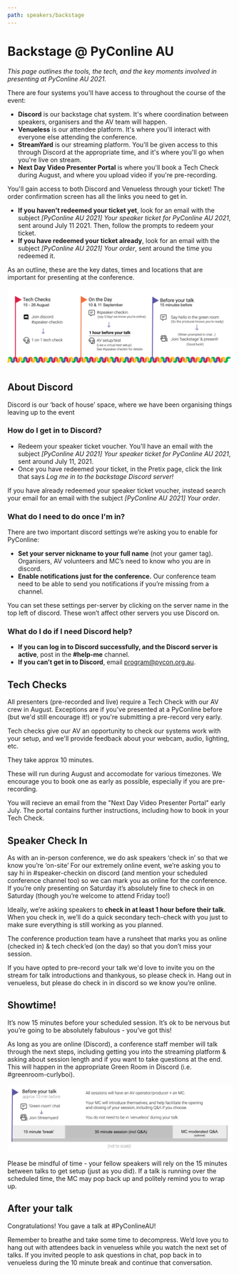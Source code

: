 ```yaml
---
path: speakers/backstage
---
```


# Backstage @ PyConline AU

*This page outlines the tools, the tech, and the key moments involved in presenting at PyConline AU 2021.*

There are four systems you'll have access to throughout the course of the event:

* **Discord** is our backstage chat system. It's where coordination between speakers, organisers and the AV team will happen.
* **Venueless** is our attendee platform. It's where you'll interact with everyone else attending the conference.
* **StreamYard** is our streaming platform. You'll be given access to this through Discord at the appropriate time, and it's where you'll go when you're live on stream.
* **Next Day Video Presenter Portal** is where you'll book a Tech Check during August, and where you upload video if you're pre-recording.

You'll gain access to both Discord and Venueless through your ticket! The order confirmation screen has all the links you need to get in.

* **If you haven't redeemed your ticket yet**, look for an email with the subject *[PyConline AU 2021] Your speaker ticket for PyConline AU 2021*, sent around July 11 2021. Then, follow the prompts to redeem your ticket.
* **If you have redeemed your ticket already**, look for an email with the subject *[PyConline AU 2021] Your order*, sent around the time you redeemed it.

As an outline, these are the key dates, times and locations that are important for presenting at the conference.

![Speaker timeline](/assets/diagrams/timeline.png)

## About Discord
Discord is our ‘back of house’ space, where we have been organising things leaving up to the event

### How do I get in to Discord?


* Redeem your speaker ticket voucher. You'll have an email with the subject *[PyConline AU 2021] Your speaker ticket for PyConline AU 2021*, sent around July 11, 2021. 
* Once you have redeemed your ticket, in the Pretix page, click the link that says *Log me in to the backstage Discord server!*

If you have already redeemed your speaker ticket voucher, instead search your email for an email with the subject *[PyConline AU 2021] Your order*.

### What do I need to do once I'm in?

There are two important discord settings we’re asking you to enable for PyConline:

 * **Set your server nickname to your full name** (not your gamer tag).  Organisers, AV volunteers and MC’s need to know who you are in discord.
 * **Enable notifications just for the conference.** Our conference team need to be able to send you notifications if you’re missing from a channel.

You can set these settings per-server by clicking on the server name in the top left of discord. These won’t affect other servers you use Discord on.

### What do I do if I need Discord help?

* **If you can log in to Discord successfully, and the Discord server is active**, post in the **#help-me** channel.
* **If you can't get in to Discord**, email [program@pycon.org.au](mailto:program@pycon.org.au).

## Tech Checks

All presenters (pre-recorded and live) require a Tech Check with our AV crew in August.  Exceptions are if you've presented at a PyConline before (but we'd still encourage it!) or you're submitting a pre-record very early.

Tech checks give our AV an opportunity to check our systems work with your setup, and we'll provide feedback about your webcam, audio, lighting, etc. 

They take approx 10 minutes.

These will run during August and accomodate for various timezones.  We encourage you to book one as early as possible, especially if you are pre-recording.

You will recieve an email from the "Next Day Video Presenter Portal" early July.  The portal contains further instructions, including how to book in your Tech Check.


## Speaker Check In
As with an in-person conference, we do ask speakers ‘check in’ so that we know you’re ‘on-site’ For our extremely online event, we’re asking you to say hi in #speaker-checkin on discord (and mention your scheduled conference channel too) so we can mark you as online for the conference. If you’re only presenting on Saturday it’s absolutely fine to check in on Saturday (though you’re welcome to attend Friday too!)

Ideally, we’re asking speakers to **check in at least 1 hour before their talk**. When you check in, we’ll do a quick secondary tech-check with you just to make sure everything is still working as you planned.

The conference production team have a runsheet that marks you as online (checked in) & tech check’ed (on the day) so that you don’t miss your session.

If you have opted to pre-record your talk we'd love to invite you on the stream for talk introductions and thankyous, so please check in.  Hang out in venueless, but please do check in in discord so we know you’re online.

## Showtime!

It’s now 15 minutes before your scheduled session. It’s ok to be nervous but you’re going to be absolutely fabulous - you’ve got this!

As long as you are online (Discord), a conference staff member will talk through the next steps, including getting you into the streaming platform & asking about session length and if you want to take questions at the end.  This will happen in the appropriate Green Room in Discord (i.e. #greenroom-curlyboi).


 ![Presenting timeline](/assets/diagrams/presenting.png)

Please be mindful of time - your fellow speakers will rely on the 15 minutes between talks to get setup (just as you did). If a talk is running over the scheduled time, the MC may pop back up and politely remind you to wrap up.

##  After your talk
Congratulations! You gave a talk at #PyConlineAU!

Remember to breathe and take some time to decompress. We’d love you to hang out with attendees back in venueless while you watch the next set of talks. If you invited people to ask questions in chat, pop back in to venueless during the 10 minute break and continue that conversation.
